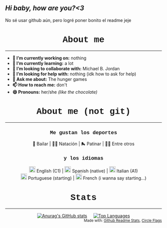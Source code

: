 ## *Hi baby, how are you?<3*

No sé usar github aún, pero logré poner bonito el readme jeje

<h1 align="center" style="font-family: Courier;">About me</h1>


---

- **🔭 I’m currently working on:** nothing
- **🌱 I’m currently learning:** a lot
- **👯 I’m looking to collaborate with:** Michael B. Jordan
- **🤔 I’m looking for help with:** nothing (idk how to ask for help)
- **💬 Ask me about:** The hunger games
- **📫 How to reach me:** don't
- **😄 Pronouns:** her/she *(like the chocolate)*



<h1 align="center" style="font-family: Courier;">About me (not git)</h1>

---
<h3 align="center" style="font-family: Courier New">Me gustan los deportes</h2>

<div align="center">
 💃 Bailar |  🏊‍♀️ Natación |  🛼 Patinar | 🏃‍♀️ Entre otros
</div>

<h3 align="center" style="font-family: Courier New">y los idiomas</h2>

<div align="center">
    <img src="https://hatscripts.github.io/circle-flags/flags/us.svg" width="20"> English (C1) |  
    <img src="https://hatscripts.github.io/circle-flags/flags/cl.svg" width="20"> Spanish (native) | 
    <img src="https://hatscripts.github.io/circle-flags/flags/it.svg" width="20"> Italian (A1)
</div>

<div align="center">
    <img src="https://hatscripts.github.io/circle-flags/flags/br.svg" width="20"> Portuguese (starting) | 
    <img src="https://hatscripts.github.io/circle-flags/flags/fr.svg" width="20"> French (i wanna say starting...)
</div>

<h1 align="center" style="font-family: Courier;">Stats</h1>

---

<div align="center" style="display: flex; justify-content: center; gap: 20px;">
  <a href="https://readme-cybercatmis-projects.vercel.app/">
    <img src="https://github-readme-stats.vercel.app/api?username=Cybercatmi&theme=vue" alt="Anurag's GitHub stats">
  </a>
  <a href="https://github.com/anuraghazra/github-readme-stats">
    <img src="https://github-readme-stats.vercel.app/api/top-langs/?username=Cybercatmi&theme=vue" alt="Top Languages">
  </a>
</div>


<div align="right">
<sub>
Made with:
<a href="https://github.com/anuraghazra/github-readme-stats"> Github Readme Stats</a>,
<a href="https://github.com/HatScripts/circle-flags"> Circle Flags </a>
</sub>
</div>
